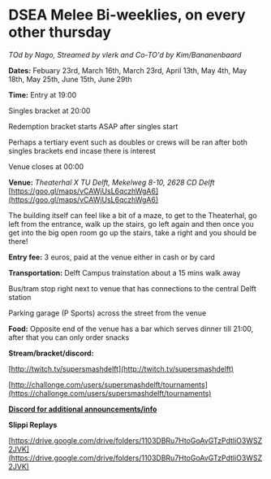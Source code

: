 # DSEA Melee Bi-weeklies, on every other thursday
*TOd by Nago, Streamed by vlerk and Co-TO'd by Kim/Bananenbaard*

**Dates:** Febuary 23rd, March 16th, March 23rd, April 13th, May 4th, May 18th, May 25th, June 15th, June 29th

**Time:** Entry at 19:00

Singles bracket at 20:00

Redemption bracket starts ASAP after singles start

Perhaps a tertiary event such as doubles or crews will be ran after both singles brackets end incase there is interest

Venue closes at 00:00

**Venue:**
*Theaterhal X TU Delft, Mekelweg 8-10, 2628 CD Delft* [https://goo.gl/maps/vCAWjUsL6qczhWgA6](https://goo.gl/maps/vCAWjUsL6qczhWgA6)

The building itself can feel like a bit of a maze, to get to the Theaterhal, go left from the entrance, walk up the stairs, go left again and then once you get into the big open room go up the stairs, take a right and you should be there!

**Entry fee:** 3 euros, paid at the venue either in cash or by card

**Transportation:** 
Delft Campus trainstation about a 15 mins walk away

Bus/tram stop right next to venue that has connections to the central Delft station

Parking garage (P Sports) across the street from the venue

**Food:**
Opposite end of the venue has a bar which serves dinner till 21:00, after that you can only order snacks

**Stream/bracket/discord:**

[http://twitch.tv/supersmashdelft](http://twitch.tv/supersmashdelft)

[http://challonge.com/users/supersmashdelft/tournaments](https://challonge.com/users/supersmashdelft/tournaments)

[**Discord for additional announcements/info**](https://discord.gg/qQBZeFsmje)

**Slippi Replays**

[https://drive.google.com/drive/folders/1103DBRu7HtoGoAvGTzPdtliO3WSZ2JVK](https://drive.google.com/drive/folders/1103DBRu7HtoGoAvGTzPdtliO3WSZ2JVK)
